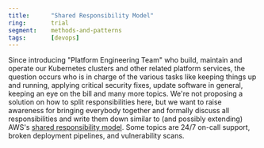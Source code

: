 ```yaml
---
title:      "Shared Responsibility Model"
ring:       trial
segment:    methods-and-patterns
tags:       [devops]
---
```


Since introducing "Platform Engineering Team" who build, maintain and operate our Kubernetes clusters and other related platform services, the question occurs who is in charge of the various tasks like keeping things up and running, applying critical security fixes, update software in general, keeping an eye on the bill and many more topics.
We're not proposing a solution on how to split responsibilities here, but we want to raise awareness for bringing everybody together and formally discuss all responsibilities and write them down similar to (and possibly extending) AWS's [shared responsibility model](https://aws.amazon.com/compliance/shared-responsibility-model/).
Some topics are 24/7 on-call support, broken deployment pipelines, and vulnerability scans.

